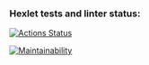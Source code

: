 ### Hexlet tests and linter status:
[![Actions Status](https://github.com/Zabadoooj/frontend-project-44/actions/workflows/hexlet-check.yml/badge.svg)](https://github.com/Zabadoooj/frontend-project-44/actions)

[![Maintainability](https://api.codeclimate.com/v1/badges/329693c550caa0bed07e/maintainability)](https://codeclimate.com/github/Zabadoooj/frontend-project-44/maintainability)